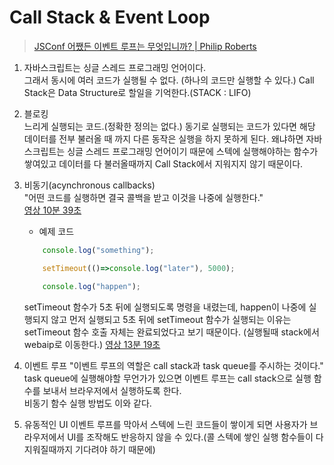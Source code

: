 # Call Stack & Event Loop

> [JSConf 어쨌든 이벤트 루프는 무엇입니까? | Philip Roberts](https://www.youtube.com/watch?v=8aGhZQkoFbQ)

1. 자바스크립트는 싱글 스레드 프로그래밍 언어이다.  
    그래서 동시에 여러 코드가 실행될 수 없다. (하나의 코드만 실행할 수 있다.)
    Call Stack은 Data Structure로 할일을 기억한다.(STACK : LIFO)

2. 블로킹    
   느리게 실행되는 코드.(정확한 정의는 없다.) 동기로 실행되는 코드가 있다면 해당 데이터를 전부 불러올 때 까지 다른 동작은 실행을 하지 못하게 된다. 왜냐하면 자바스크립트는 싱글 스레드 프로그래밍 언어이기 때문에 스텍에 실행해야하는 함수가 쌓여있고 데이터를 다 불러올때까지 Call Stack에서 지워지지 않기 때문이다.

3. 비동기(acynchronous callbacks)  
   "어떤 코드를 실행하면 결국 콜백을 받고 이것을 나중에 실행한다."  
   [영상 10분 39초](https://www.youtube.com/watch?v=8aGhZQkoFbQ&t=639)
   
   - 예제 코드  
    ``` Javascript
        console.log("something");

        setTimeout(()=>console.log("later"), 5000);

        console.log("happen");
    ```

    setTimeout 함수가 5초 뒤에 실행되도록 명령을 내렸는데, happen이 나중에 실행되지 않고 먼저 실행되고 5초 뒤에 setTimeout 함수가 실행되는 이유는 setTimeout 함수 호출 자체는 완료되었다고 보기 때문이다. (실행될때 stack에서 webaip로 이동한다.) 
    [영상 13분 19초](https://youtu.be/8aGhZQkoFbQ?t=799)

4. 이벤트 루프
   "이벤트 루프의 역할은 call stack과 task queue를 주시하는 것이다." task queue에 실행해야할 무언가가 있으면 이벤트 루프는 call stack으로 실행 함수를 보내서 브라우저에서 실행하도록 한다.  
   비동기 함수 실행 방법도 이와 같다. 

5. 유동적인 UI
   이벤트 루프를 막아서 스텍에 느린 코드들이 쌓이게 되면 사용자가 브라우저에서 UI를 조작해도 반응하지 않을 수 있다.(콜 스텍에 쌓인 실행 함수들이 다 지워질때까지 기다려야 하기 때문에)